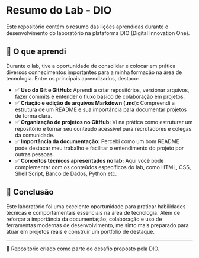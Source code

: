 # Resumo do Lab - DIO

Este repositório contém o resumo das lições aprendidas durante o desenvolvimento do laboratório na plataforma DIO (Digital Innovation One).

## 🧠 O que aprendi

Durante o lab, tive a oportunidade de consolidar e colocar em prática diversos conhecimentos importantes para a minha formação na área de tecnologia. Entre os principais aprendizados, destaco:

- ✅ **Uso do Git e GitHub:** Aprendi a criar repositórios, versionar arquivos, fazer commits e entender o fluxo básico de colaboração em projetos.
- ✅ **Criação e edição de arquivos Markdown (.md):** Compreendi a estrutura de um README e sua importância para documentar projetos de forma clara.
- ✅ **Organização de projetos no GitHub:** Vi na prática como estruturar um repositório e tornar seu conteúdo acessível para recrutadores e colegas da comunidade.
- ✅ **Importância da documentação:** Percebi como um bom README pode destacar meu trabalho e facilitar o entendimento do projeto por outras pessoas.
- ✅ **Conceitos técnicos apresentados no lab:** Aqui você pode complementar com os conteúdos específicos do lab, como HTML, CSS, Shell Script, Banco de Dados, Python etc.

## 🚀 Conclusão

Este laboratório foi uma excelente oportunidade para praticar habilidades técnicas e comportamentais essenciais na área de tecnologia. Além de reforçar a importância da documentação, colaboração e uso de ferramentas modernas de desenvolvimento, me sinto mais preparado para atuar em projetos reais e construir um portfólio de destaque.

---

📎 Repositório criado como parte do desafio proposto pela DIO.


